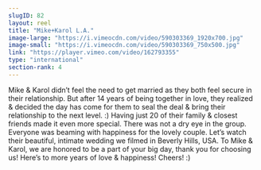 ```yaml
---
slugID: 82 
layout: reel
title: "Mike+Karol L.A."
image-large: "https://i.vimeocdn.com/video/590303369_1920x700.jpg"
image-small: "https://i.vimeocdn.com/video/590303369_750x500.jpg"
link: "https://player.vimeo.com/video/162793355"
type: "international"
section-rank: 4
---
```

Mike & Karol didn’t feel the need to get married as they both feel secure in their relationship. But after 14 years of being together in love, they realized & decided the day has come for them to seal the deal & bring their relationship to the next level. :)
Having just 20 of their family & closest friends made it even more special. There was not a dry eye in the group. Everyone was beaming with happiness for the lovely couple.
Let’s watch their beautiful, intimate wedding we filmed in Beverly Hills, USA.
To Mike & Karol, we are honored to be a part of your big day, thank you for choosing us! Here’s to more years of love & happiness! Cheers! :)